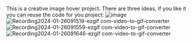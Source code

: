 This is a creative image hover project. There are three ideas, if you like it you can reuse the code for you project:
![image](https://github.com/Jishnumo/Creative-Hover/assets/147910757/ab0b45b8-5510-4517-aa43-9ea91ce20c35)
![Recording2024-01-26091519-ezgif com-video-to-gif-converter](https://github.com/Jishnumo/Creative-Hover/assets/147910757/6ee29656-6366-4a81-99f6-60eed65fc820)
![Recording2024-01-26091559-ezgif com-video-to-gif-converter](https://github.com/Jishnumo/Creative-Hover/assets/147910757/3a047378-70c2-4fe1-876d-fa19d2fd8c9f)
![Recording2024-01-26091646-ezgif com-video-to-gif-converter](https://github.com/Jishnumo/Creative-Hover/assets/147910757/5cbd04ef-bdee-4ec6-af49-f4f5e102732b)
